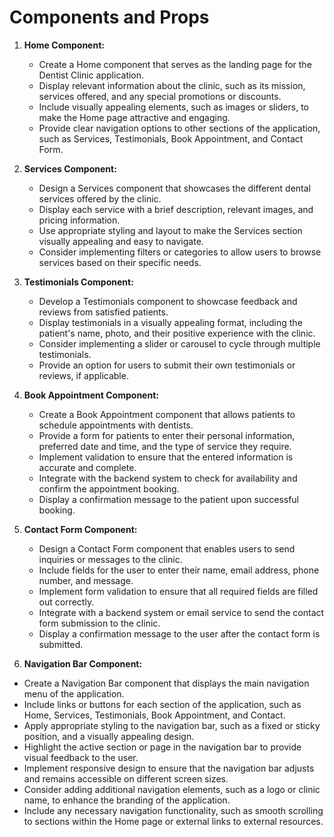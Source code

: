 # Components and Props

1. **Home Component:**

   - Create a Home component that serves as the landing page for the Dentist Clinic application.
   - Display relevant information about the clinic, such as its mission, services offered, and any special promotions or discounts.
   - Include visually appealing elements, such as images or sliders, to make the Home page attractive and engaging.
   - Provide clear navigation options to other sections of the application, such as Services, Testimonials, Book Appointment, and Contact Form.

2. **Services Component:**

   - Design a Services component that showcases the different dental services offered by the clinic.
   - Display each service with a brief description, relevant images, and pricing information.
   - Use appropriate styling and layout to make the Services section visually appealing and easy to navigate.
   - Consider implementing filters or categories to allow users to browse services based on their specific needs.

3. **Testimonials Component:**

   - Develop a Testimonials component to showcase feedback and reviews from satisfied patients.
   - Display testimonials in a visually appealing format, including the patient's name, photo, and their positive experience with the clinic.
   - Consider implementing a slider or carousel to cycle through multiple testimonials.
   - Provide an option for users to submit their own testimonials or reviews, if applicable.

4. **Book Appointment Component:**

   - Create a Book Appointment component that allows patients to schedule appointments with dentists.
   - Provide a form for patients to enter their personal information, preferred date and time, and the type of service they require.
   - Implement validation to ensure that the entered information is accurate and complete.
   - Integrate with the backend system to check for availability and confirm the appointment booking.
   - Display a confirmation message to the patient upon successful booking.

5. **Contact Form Component:**

   - Design a Contact Form component that enables users to send inquiries or messages to the clinic.
   - Include fields for the user to enter their name, email address, phone number, and message.
   - Implement form validation to ensure that all required fields are filled out correctly.
   - Integrate with a backend system or email service to send the contact form submission to the clinic.
   - Display a confirmation message to the user after the contact form is submitted.

6. **Navigation Bar Component:**

- Create a Navigation Bar component that displays the main navigation menu of the application.
- Include links or buttons for each section of the application, such as Home, Services, Testimonials, Book Appointment, and Contact.
- Apply appropriate styling to the navigation bar, such as a fixed or sticky position, and a visually appealing design.
- Highlight the active section or page in the navigation bar to provide visual feedback to the user.
- Implement responsive design to ensure that the navigation bar adjusts and remains accessible on different screen sizes.
- Consider adding additional navigation elements, such as a logo or clinic name, to enhance the branding of the application.
- Include any necessary navigation functionality, such as smooth scrolling to sections within the Home page or external links to external resources.
